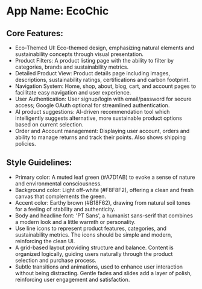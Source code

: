 # **App Name**: EcoChic

## Core Features:

- Eco-Themed UI: Eco-themed design, emphasizing natural elements and sustainability concepts through visual presentation.
- Product Filters: A product listing page with the ability to filter by categories, brands and sustainability metrics.
- Detailed Product View: Product details page including images, descriptions, sustainability ratings, certifications and carbon footprint.
- Navigation System: Home, shop, about, blog, cart, and account pages to facilitate easy navigation and user experience.
- User Authentication: User signup/login with email/password for secure access; Google OAuth optional for streamlined authentication.
- AI product suggestions: AI-driven recommendation tool which intelligently suggests alternative, more sustainable product options based on current selection.
- Order and Account management: Displaying user account, orders and ability to manage returns and track their points. Also shows shipping policies.

## Style Guidelines:

- Primary color: A muted leaf green (#A7D1AB) to evoke a sense of nature and environmental consciousness.
- Background color: Light off-white (#F8F8F2), offering a clean and fresh canvas that complements the green.
- Accent color: Earthy brown (#B18F62), drawing from natural soil tones for a feeling of stability and authenticity.
- Body and headline font: 'PT Sans', a humanist sans-serif that combines a modern look and a little warmth or personality.
- Use line icons to represent product features, categories, and sustainability metrics. The icons should be simple and modern, reinforcing the clean UI.
- A grid-based layout providing structure and balance. Content is organized logically, guiding users naturally through the product selection and purchase process.
- Subtle transitions and animations, used to enhance user interaction without being distracting. Gentle fades and slides add a layer of polish, reinforcing user engagement and satisfaction.